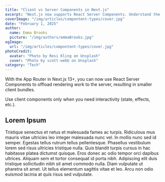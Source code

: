 ```yaml
---
title: "Client vs Server Components in Next.js"
excerpt: "Next.js now supports React Server Components. Understand the difference between client and server components and when to use them."
coverImage: "/img/articles/compontent-types/cover.jpg"
date: "February 1, 2025"
author:
  name: Emma Brooks
  picture: "/img/authors/emmaBrooks.jpg"
ogImage:
  url: "/img/articles/compontent-types/cover.jpg"
photoCredit:
  avatar: "Photo by Resi Kling on Unsplash"
  cover: "Photo by scott-webb on Unsplash"
category: "Tech"
---
```


With the App Router in Next.js 13+, you can now use React Server Components to offload rendering work to the server, resulting in smaller client bundles.

Use client components only when you need interactivity (state, effects, etc.).


## Lorem Ipsum

Tristique senectus et netus et malesuada fames ac turpis. Ridiculous mus mauris vitae ultricies leo integer malesuada nunc vel. In mollis nunc sed id semper. Egestas tellus rutrum tellus pellentesque. Phasellus vestibulum lorem sed risus ultricies tristique nulla. Quis blandit turpis cursus in hac habitasse platea dictumst quisque. Eros donec ac odio tempor orci dapibus ultrices. Aliquam sem et tortor consequat id porta nibh. Adipiscing elit duis tristique sollicitudin nibh sit amet commodo nulla. Diam vulputate ut pharetra sit amet. Ut tellus elementum sagittis vitae et leo. Arcu non odio euismod lacinia at quis risus sed vulputate.

      